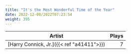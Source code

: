 ```yaml
---
title: "It's the Most Wonderful Time of the Year"
date: 2022-12-08/2022T07:23:54
weight: 395
---
```




 Artist | Plays 
----- | -----:
[Harry Connick, Jr.]({{< ref "a41411">}}) | 7
